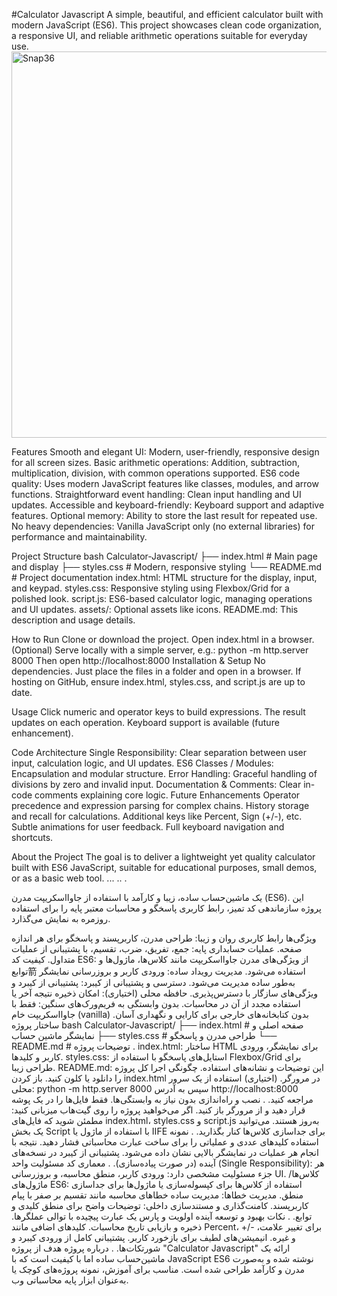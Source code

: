 #Calculator Javascript
A simple, beautiful, and efficient calculator built with modern JavaScript (ES6). This project showcases clean code organization, a responsive UI, and reliable arithmetic operations suitable for everyday use.
<img width="1089" height="618" alt="Snap36" src="https://github.com/user-attachments/assets/b2f06a34-774a-45e1-9110-f84edc85fe13" />

Features
Smooth and elegant UI: Modern, user-friendly, responsive design for all screen sizes.
Basic arithmetic operations: Addition, subtraction, multiplication, division, with common operations supported.
ES6 code quality: Uses modern JavaScript features like classes, modules, and arrow functions.
Straightforward event handling: Clean input handling and UI updates.
Accessible and keyboard-friendly: Keyboard support and adaptive features.
Optional memory: Ability to store the last result for repeated use.
No heavy dependencies: Vanilla JavaScript only (no external libraries) for performance and maintainability.

Project Structure
bash
Calculator-Javascript/
├── index.html          # Main page and display
├── styles.css          # Modern, responsive styling
└── README.md            # Project documentation
index.html: HTML structure for the display, input, and keypad.
styles.css: Responsive styling using Flexbox/Grid for a polished look.
script.js: ES6-based calculator logic, managing operations and UI updates.
assets/: Optional assets like icons.
README.md: This description and usage details.

How to Run
Clone or download the project.
Open index.html in a browser.
(Optional) Serve locally with a simple server, e.g.:
python -m http.server 8000
Then open http://localhost:8000
Installation & Setup
No dependencies. Just place the files in a folder and open in a browser.
If hosting on GitHub, ensure index.html, styles.css, and script.js are up to date.

Usage
Click numeric and operator keys to build expressions.
The result updates on each operation.
Keyboard support is available (future enhancement).

Code Architecture
Single Responsibility: Clear separation between user input, calculation logic, and UI updates.
ES6 Classes / Modules: Encapsulation and modular structure.
Error Handling: Graceful handling of divisions by zero and invalid input.
Documentation & Comments: Clear in-code comments explaining core logic.
Future Enhancements
Operator precedence and expression parsing for complex chains.
History storage and recall for calculations.
Additional keys like Percent, Sign (+/-), etc.
Subtle animations for user feedback.
Full keyboard navigation and shortcuts.

About the Project
The goal is to deliver a lightweight yet quality calculator built with ES6 JavaScript, suitable for educational purposes, small demos, or as a basic web tool.
...
..
.


یک ماشین‌حساب ساده، زیبا و کارآمد با استفاده از جاوااسکریپت مدرن (ES6). این پروژه سازماندهی کد تمیز، رابط کاربری پاسخگو و محاسبات معتبر پایه را برای استفاده روزمره به نمایش می‌گذارد.

ویژگی‌ها
رابط کاربری روان و زیبا: طراحی مدرن، کاربرپسند و پاسخگو برای هر اندازه صفحه.
عملیات حسابداری پایه: جمع، تفریق، ضرب، تقسیم، با پشتیبانی از عملیات متداول.
کیفیت کد ES6: از ویژگی‌های مدرن جاوااسکریپت مانند کلاس‌ها، ماژول‌ها و توابع箭 استفاده می‌شود.
مدیریت رویداد ساده: ورودی کاربر و بروزرسانی نمایشگر به‌طور ساده مدیریت می‌شود.
دسترسی و پشتیبانی از کیبرد: پشتیبانی از کیبرد و ویژگی‌های سازگار با دسترس‌پذیری.
حافظه محلی (اختیاری): امکان ذخیره نتیجه آخر یا استفاده مجدد از آن در محاسبات.
بدون وابستگی به فریم‌ورک‌های سنگین: فقط با جاوااسکریپت خام (vanilla) بدون کتابخانه‌های خارجی برای کارایی و نگهداری آسان.
ساختار پروژه
bash
Calculator-Javascript/
├── index.html          # صفحه اصلی و نمایشگر ماشین حساب
├── styles.css          # طراحی مدرن و پاسخگو
└── README.md            # توضیحات پروژه
.
index.html: ساختار HTML برای نمایشگر، ورودی کاربر و کلیدها.
styles.css: استایل‌های پاسخگو با استفاده از Flexbox/Grid برای طراحی زیبا.
README.md: این توضیحات و نشانه‌های استفاده.
چگونگی اجرا
کل پروژه را دانلود یا کلون کنید.
باز کردن index.html در مرورگر.
(اختیاری) استفاده از یک سرور محلی:
python -m http.server 8000
سپس به آدرس http://localhost:8000 مراجعه کنید.
.
نصب و راه‌اندازی
بدون نیاز به وابستگی‌ها. فقط فایل‌ها را در یک پوشه قرار دهید و از مرورگر باز کنید.
اگر می‌خواهید پروژه را روی گیت‌هاب میزبانی کنید:
مطمئن شوید که فایل‌های index.html، styles.css و script.js به‌روز هستند.
می‌توانید یک بخش Script با استفاده از ماژول یا IIFE برای جداسازی کلاس‌ها کنار بگذارید.
.
نمونه استفاده
کلیدهای عددی و عملیاتی را برای ساخت عبارت محاسباتی فشار دهید.
نتیجه با انجام هر عملیات در نمایشگر بالایی نشان داده می‌شود.
پشتیبانی از کیبرد در نسخه‌های آینده (در صورت پیاده‌سازی).
.
معماری کد
مسئولیت واحد (Single Responsibility): هر جزء مسئولیت مشخصی دارد: ورودی کاربر، منطق محاسبه، و بروزرسانی UI.
کلاس‌ها/ماژول‌های ES6: استفاده از کلاس‌ها برای کپسوله‌سازی یا ماژول‌ها برای جداسازی منطق.
مدیریت خطاها: مدیریت ساده خطاهای محاسبه مانند تقسیم بر صفر با پیام کاربرپسند.
کامنت‌گذاری و مستندسازی داخلی: توضیحات واضح برای منطق کلیدی و توابع.
.
نکات بهبود و توسعه آینده
اولویت و پارس یک عبارت پیچیده با توالی عملگرها.
ذخیره و بازیابی تاریخ محاسبات.
کلیدهای اضافی مانند Percent، +/- برای تغییر علامت، و غیره.
انیمیشن‌های لطیف برای بازخورد کاربر.
پشتیبانی کامل از ورودی کیبرد و شورتکات‌ها.
.
درباره پروژه
هدف از پروژه "Calculator Javascript" ارائه یک ماشین‌حساب ساده اما با کیفیت است که با JavaScript ES6 نوشته شده و به‌صورت مدرن و کارآمد طراحی شده است. مناسب برای آموزش، نمونه پروژه‌های کوچک یا به‌عنوان ابزار پایه محاسباتی وب.

